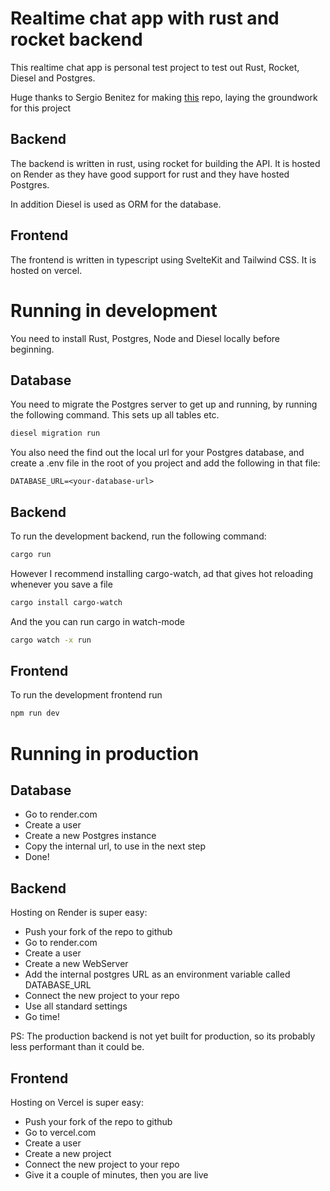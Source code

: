 # Realtime chat app with rust and rocket backend
This realtime chat app is personal test project to test out Rust, Rocket, Diesel and Postgres.

Huge thanks to Sergio Benitez for making [this](https://github.com/SergioBenitez/Rocket/tree/v0.5-rc/examples/chat) repo,
laying the groundwork for this project

## Backend
The backend is written in rust, using rocket for building the API. It is hosted on Render 
as they have good support for rust and they have hosted Postgres.

In addition Diesel is used as ORM for the database.

## Frontend
The frontend is written in typescript using SvelteKit and Tailwind CSS. It is hosted on vercel.

# Running in development
You need to install Rust, Postgres, Node and Diesel locally before beginning.

## Database
You need to migrate the Postgres server to get up and running, by running the following command. 
This sets up all tables etc.
```bash
diesel migration run
```

You also need the find out the local url for your Postgres database, and create a .env file in the root
of you project and add the following in that file:
```
DATABASE_URL=<your-database-url>
```

## Backend
To run the development backend, run the following command:
```bash
cargo run
```
However I recommend installing cargo-watch, ad that gives hot reloading whenever you save a file
```bash
cargo install cargo-watch
```
And the you can run cargo in watch-mode
```bash
cargo watch -x run
```

## Frontend
To run the development frontend run
```bash
npm run dev
```

# Running in production
## Database
- Go to render.com
- Create a user
- Create a new Postgres instance
- Copy the internal url, to use in the next step
- Done!
## Backend
Hosting on Render is super easy: 
- Push your fork of the repo to github
- Go to render.com
- Create a user
- Create a new WebServer
- Add the internal postgres URL as an environment variable called DATABASE_URL
- Connect the new project to your repo
- Use all standard settings
- Go time!

PS: The production backend is not yet built for production, so its probably less performant than it could be.

## Frontend
Hosting on Vercel is super easy: 
- Push your fork of the repo to github
- Go to vercel.com
- Create a user
- Create a new project
- Connect the new project to your repo
- Give it a couple of minutes, then you are live